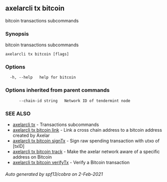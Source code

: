 ## axelarcli tx bitcoin

bitcoin transactions subcommands

### Synopsis

bitcoin transactions subcommands

```
axelarcli tx bitcoin [flags]
```

### Options

```
  -h, --help   help for bitcoin
```

### Options inherited from parent commands

```
      --chain-id string   Network ID of tendermint node
```

### SEE ALSO

* [axelarcli tx](axelarcli_tx.md)     - Transactions subcommands
* [axelarcli tx bitcoin link](axelarcli_tx_bitcoin_link.md)     - Link a cross chain address to a bitcoin address
  created by Axelar
* [axelarcli tx bitcoin signTx](axelarcli_tx_bitcoin_signTx.md)     - Sign raw spending transaction with utxo of [txID]
* [axelarcli tx bitcoin track](axelarcli_tx_bitcoin_track.md)     - Make the axelar network aware of a specific address
  on Bitcoin
* [axelarcli tx bitcoin verifyTx](axelarcli_tx_bitcoin_verifyTx.md)     - Verify a Bitcoin transaction

###### Auto generated by spf13/cobra on 2-Feb-2021

